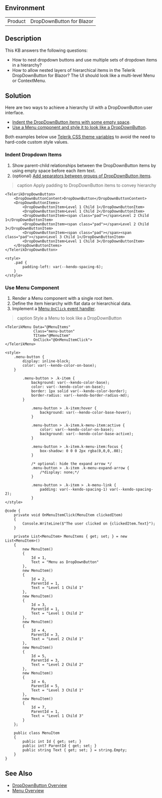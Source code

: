 
## Environment

<table>
<tbody>
<tr>
<td>Product</td>
<td>DropDownButton for Blazor</td>
</tr>
</tbody>
</table>

## Description

This KB answers the following questions:

* How to nest dropdown buttons and use multiple sets of dropdown items in a hierarchy?
* How to allow nested layers of hierarchical items in the Telerik DropDownButton for Blazor? The UI should look like a multi-level Menu or ContextMenu.

## Solution

Here are two ways to achieve a hierarchy UI with a DropDownButton user interface.

* [Indent the DropDownButton items with some empty space](#indent-dropdown-items).
* [Use a Menu component and style it to look like a DropDownButton](#use-menu-component).

Both examples below use [Telerik CSS theme variables](https://www.telerik.com/design-system/docs/themes/kendo-themes/default/theme-variables/) to avoid the need to hard-code custom style values.

### Indent Dropdown Items

1. Show parent-child relationships between the DropDownButton items by using empty space before each item text.
1. (optional) [Add separators between groups of DropDownButton items](slug:dropdownbutton-kb-add-separator-between-items).

>caption Apply padding to DropDownButton items to convey hierarchy

````RAZOR
<TelerikDropDownButton>
    <DropDownButtonContent>DropDownButton</DropDownButtonContent>
    <DropDownButtonItems>
        <DropDownButtonItem>Level 1 Child 1</DropDownButtonItem>
        <DropDownButtonItem>Level 1 Child 2</DropDownButtonItem>
        <DropDownButtonItem><span class="pad"></span>Level 2 Child 1</DropDownButtonItem>
        <DropDownButtonItem><span class="pad"></span>Level 2 Child 3</DropDownButtonItem>
        <DropDownButtonItem><span class="pad"></span><span class="pad"></span>Level 3 Child 1</DropDownButtonItem>
        <DropDownButtonItem>Level 1 Child 3</DropDownButtonItem>
    </DropDownButtonItems>
</TelerikDropDownButton>

<style>
    .pad {
        padding-left: var(--kendo-spacing-6);
    }
</style>
````

### Use Menu Component

1. Render a Menu component with a single root item.
1. Define the item hierarchy with flat data or hierarchical data.
1. Implement a [Menu `OnClick` event handler](slug:components/menu/events#onclick).

>caption Style a Menu to look like a DropDownButton

````RAZOR
<TelerikMenu Data="@MenuItems"
             Class="menu-button"
             TItem="@MenuItem"
             OnClick="@OnMenuItemClick">
</TelerikMenu>

<style>
    .menu-button {
        display: inline-block;
        color: var(--kendo-color-on-base);
    }

        .menu-button > .k-item {
            background: var(--kendo-color-base);
            color: var(--kendo-color-on-base);
            border: 1px solid var(--kendo-color-border);
            border-radius: var(--kendo-border-radius-md);
        }

            .menu-button > .k-item:hover {
                background: var(--kendo-color-base-hover);
            }

            .menu-button > .k-item.k-menu-item:active {
                color: var(--kendo-color-on-base);
                background: var(--kendo-color-base-active);
            }

            .menu-button > .k-item.k-menu-item:focus {
                box-shadow: 0 0 0 2px rgba(0,0,0,.08);
            }

            /* optional: hide the expand arrow */
            .menu-button > .k-item .k-menu-expand-arrow {
                /*display: none;*/
            }

            .menu-button > .k-item > .k-menu-link {
                padding: var(--kendo-spacing-1) var(--kendo-spacing-2);
            }
</style>

@code {
    private void OnMenuItemClick(MenuItem clickedItem)
    {
        Console.WriteLine($"The user clicked on {clickedItem.Text}");
    }

    private List<MenuItem> MenuItems { get; set; } = new List<MenuItem>()
    {
        new MenuItem()
        {
            Id = 1,
            Text = "Menu as DropDownButton"
        },
        new MenuItem()
        {
            Id = 2,
            ParentId = 1,
            Text = "Level 1 Child 1"
        },
        new MenuItem()
        {
            Id = 3,
            ParentId = 1,
            Text = "Level 1 Child 2"
        },
        new MenuItem()
        {
            Id = 4,
            ParentId = 3,
            Text = "Level 2 Child 1"
        },
        new MenuItem()
        {
            Id = 5,
            ParentId = 3,
            Text = "Level 2 Child 2"
        },
        new MenuItem()
        {
            Id = 6,
            ParentId = 5,
            Text = "Level 3 Child 1"
        },
        new MenuItem()
        {
            Id = 7,
            ParentId = 1,
            Text = "Level 1 Child 3"
        }
    };

    public class MenuItem
    {
        public int Id { get; set; }
        public int? ParentId { get; set; }
        public string Text { get; set; } = string.Empty;
    }
}
````

## See Also

* [DropDownButton Overview](slug:dropdownbutton-overview)
* [Menu Overview](slug:components/menu/overview)

